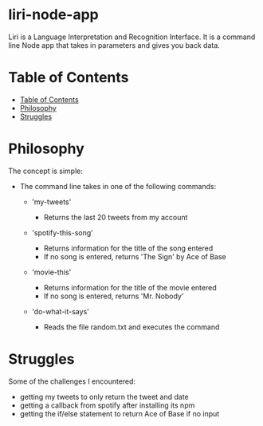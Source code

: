 # liri-node-app

Liri is a Language Interpretation and Recognition Interface. It is a command line Node app that takes in parameters and gives you back data.

# Table of Contents

<!--ts-->
* [Table of Contents](#table-of-contents)
* [Philosophy](#philosophy)
* [Struggles](#struggles)
  <!--te-->

Philosophy
==========
The concept is simple:

* The command line takes in one of the following commands:
  
  * 'my-tweets'
    * Returns the last 20 tweets from my account
  
  * 'spotify-this-song'
    * Returns information for the title of the song entered
    * If no song is entered, returns 'The Sign' by Ace of Base
  
  * 'movie-this'
    * Returns information for the title of the movie entered
    * If no song is entered, returns 'Mr. Nobody'
  
  * 'do-what-it-says'
    * Reads the file random.txt and executes the command

Struggles
=========
Some of the challenges I encountered:

* getting my tweets to only return the tweet and date
* getting a callback from spotify after installing its npm
* getting the if/else statement to return Ace of Base if no input
